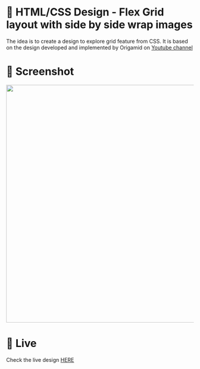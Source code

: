 # 🎨 HTML/CSS Design - Flex Grid layout with side by side wrap images

The idea is to create a design to explore grid feature from CSS. It is based on the design developed and implemented by Origamid on [Youtube channel](https://www.youtube.com/watch?v=x-4z_u8LcGc)


# 📸 Screenshot
<img src="https://storage.googleapis.com/rfribeiro-css/grid-02-design/presentation.png" width="640">



# 🚀 Live

Check the live design [HERE](https://storage.googleapis.com/rfribeiro-css/grid-02-design/index.html)